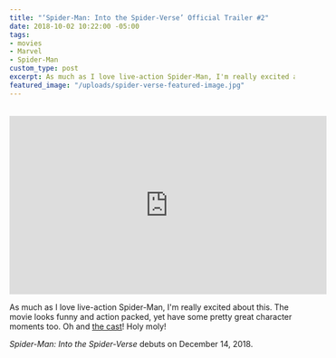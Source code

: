 ```yaml
---
title: "‘Spider-Man: Into the Spider-Verse’ Official Trailer #2"
date: 2018-10-02 10:22:00 -05:00
tags:
- movies
- Marvel
- Spider-Man
custom_type: post
excerpt: As much as I love live-action Spider-Man, I'm really excited about this.
featured_image: "/uploads/spider-verse-featured-image.jpg"
---
```


<div class="iframe-container">
  <iframe width="560" height="315" src="https://www.youtube.com/embed/tg52up16eq0?rel=0" frameborder="0" allow="autoplay; encrypted-media" allowfullscreen></iframe>
</div>

As much as I love live-action Spider-Man, I'm really excited about this. The movie looks funny and action packed, yet have some pretty great character moments too. Oh and [the cast](https://en.wikipedia.org/wiki/Spider-Man:_Into_the_Spider-Verse#Cast)! Holy moly!

*Spider-Man: Into the Spider-Verse* debuts on December 14, 2018.

